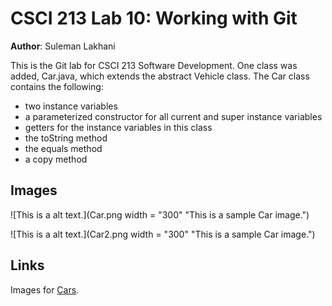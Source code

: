 # CSCI 213 Lab 10: Working with Git

**Author**: Suleman Lakhani

This is the Git lab for CSCI 213 Software Development. One class was added, Car.java,
which extends the abstract Vehicle class. The Car class contains the following:
* two instance variables
* a parameterized constructor for all current and super instance variables
* getters for the instance variables in this class
* the toString method
* the equals method
* a copy method

## Images

![This is a alt text.](Car.png width = "300" "This is a sample Car image.")

![This is a alt text.](Car2.png width = "300" "This is a sample Car image.")

## Links

Images for [Cars](https://www.bing.com/images/search?q=cars).
